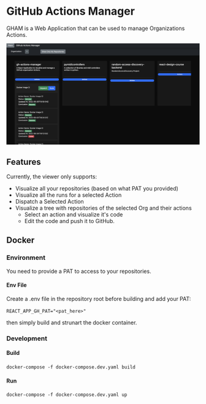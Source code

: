 # GitHub Actions Manager

GHAM is a Web Application that can be used to manage Organizations Actions.

![Alt text](/documentation/images/home.png?raw=true "Home")

## Features
Currently, the viewer only supports:
- Visualize all your repositories (based on what PAT you provided)
- Visualize all the runs for a selected Action
- Dispatch a Selected Action
- Visualize a tree with repositories of the selected Org and their actions
  - Select an action and visualize it's code
  - Edit the code and push it to GitHub.
  
## Docker
### Environment
You need to provide a PAT to access to your repositories.

#### Env File
Create a .env file in the repository root before building and add your PAT:

`REACT_APP_GH_PAT="<pat_here>"`

then simply build and strunart the docker container.

### Development

#### Build
`docker-compose -f docker-compose.dev.yaml build`

#### Run
`docker-compose -f docker-compose.dev.yaml up`

